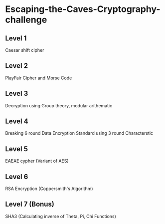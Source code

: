 # Escaping-the-Caves-Cryptography-challenge

## Level 1

Caesar shift cipher

## Level 2

PlayFair Cipher and Morse Code

## Level 3

Decryption using Group theory, modular arithematic

## Level 4

Breaking 6 round Data Encryption Standard using 3 round Characterstic

## Level 5

EAEAE cypher (Variant of AES)

## Level 6

RSA Encryption (Coppersmith's Algorithm)

## Level 7 (Bonus)

SHA3 (Calculating inverse of Theta, Pi, Chi Functions)
